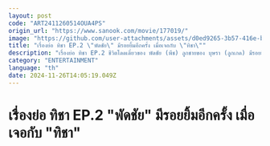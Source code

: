 ```yaml
---
layout: post
code: "ART2411260514OUA4PS"
origin_url: "https://www.sanook.com/movie/177019/"
image: "https://github.com/user-attachments/assets/d0ed9265-3b57-416e-b6f0-11f53d6188ac"
title: "เรื่องย่อ ทิชา EP.2 \"พัดชัย\" มีรอยยิ้มอีกครั้ง เมื่อเจอกับ \"ทิชา\""
description: "เรื่องย่อ ทิชา EP.2 ชีวิตโดดเดี่ยวของ พัดชัย (พีช) ลูกชายของ บุษรา (ลูกเกด) มีรอยยิ้มอีกครั้ง เมื่อได้เจอกับ ทิชา (ใบเฟิร์น)"
category: "ENTERTAINMENT"
language: "th"
date: 2024-11-26T14:05:19.049Z
---
```


# เรื่องย่อ ทิชา EP.2 "พัดชัย" มีรอยยิ้มอีกครั้ง เมื่อเจอกับ "ทิชา"